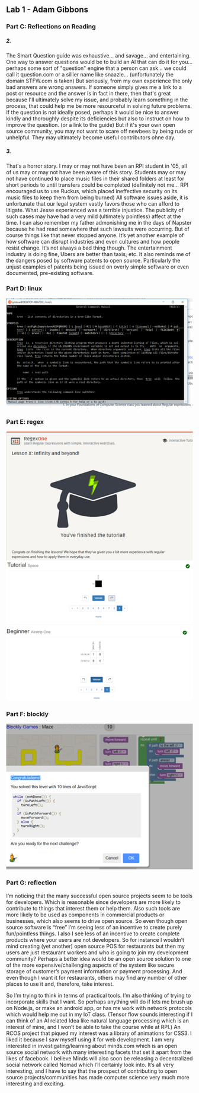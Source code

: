 ## Lab 1 - Adam Gibbons
### Part C: Reflections on Reading
##### 2.
The Smart Question guide was exhaustive... and savage... and entertaining. 
One way to answer questions would be to build an AI that can do it for you... perhaps some sort of "question" engine that a person can ask... we could call it question.com or a sillier name like snaazle... (unfortunately the domain STFW.com is taken)
But seriously, from my own experience the only bad answers are wrong answers. If someone simply gives me a link to a post or resource and the answer is in fact in there, then that's great because I'll ultimately solve my issue, and probably learn something in the process, that could help me be more resourceful in solving future problems. If the question is not ideally posed, perhaps it would be nice to answer kindly and thoroughly despite its deficiencies but also to instruct on how to improve the question. (or a link to the guide) But if it's your own open source community, you may not want to scare off newbees by being rude or unhelpful. They may ultimately become useful contributors ohne day.
##### 3.
That's a horror story. I may or may not have been an RPI student in '05, all of us may or may not have been aware of this story. Students may or may not have continued to place music files in their shared folders at least for short periods to until transfers could be completed (definitely not me… RPI encouraged us to use Ruckus, which placed ineffective security on its music files to keep them from being burned) All software issues aside, it is unfortunate that our legal system vastly favors those who can afford to litigate. What Jesse experienced was a terrible injustice. The publicity of such cases may have had a very mild (ultimately pointless) affect at the time. I can also remember my father admonishing me in the days of Napster because he had read somewhere that such lawsuits were occurring. But of course things like that never stopped anyone. It’s yet another example of how software can disrupt industries and even cultures and how people resist change. It’s not always a bad thing though. The entertainment industry is doing fine, Ubers are better than taxis, etc. It also reminds me of the dangers posed by software patents to open source. Particularly the unjust examples of patents being issued on overly simple software or even documented, pre-existing software. 
### Part D: linux
![tree man page](TM.PNG)
### Part E: regex
![first regex part](finished_regex_1.PNG)
![second regex part](tutorial_complete.PNG)
![third regex part](one_through_five_done.PNG)
### Part F: blockly
![first regex part](BlocklySol.PNG)
### Part G: reflection
I’m noticing that the many successful open source projects seem to be tools for developers. Which is reasonable since developers are more likely to contribute to things that interest them or help them. Also such tools are more likely to be used as components in commercial products or businesses, which also seems to drive open source. So even though open source software is “free” I’m seeing less of an incentive to create purely fun/pointless things. I also I see less of an incentive to create complete products where your users are not developers. So for instance I wouldn’t mind creating (yet another) open source POS for restaurants but then my users are just restaurant workers and who is going to join my development community? Perhaps a better idea would be an open source solution to one of the more expensive/challenging aspects of the system like secure storage of customer’s payment information or payment processing. And even though I want it for restaurants, others may find any number of other places to use it and, therefore, take interest. 

So I’m trying to think in terms of practical tools. I’m also thinking of trying to incorporate skills that I want. So perhaps anything will do if lets me brush up on Node.js, or make an android app, or has me work with network protocols which would help me out in my IoT class. (Tensor flow sounds interesting if I can think of an AI related Idea like natural language processing which is an interest of mine, and I won’t be able to take the course while at RPI.) An RCOS project that piqued my interest was a library of animations for CSS3. I liked it because I saw myself using it for web development. I am very interested in investigating/learning about minds.com which is an open source social network with many interesting facets that set it apart from the likes of facebook. I believe Minds will also soon be releasing a decentralized social network called Nomad which I’ll certainly look into. It’s all very interesting, and I have to say that the prospect of contributing to open source projects/communities has made computer science very much more interesting and exciting.

